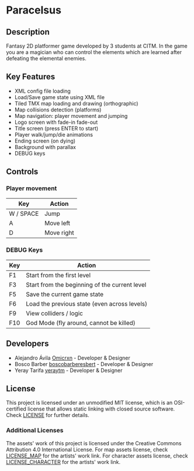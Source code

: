 # Paracelsus

## Description

Fantasy 2D platformer game developed by 3 students at CITM. In the game you are a magician who can control the elements which are learned after defeating the elemental enemies.

## Key Features

 - XML config file loading
 - Load/Save game state using XML file
 - Tiled TMX map loading and drawing (orthographic)
 - Map collisions detection (platforms)
 - Map navigation: player movement and jumping
 - Logo screen with fade-in fade-out
 - Title screen (press ENTER to start)
 - Player walk/jump/die animations
 - Ending screen (on dying)
 - Background with parallax
 - DEBUG keys
 
## Controls

### Player movement

|Key|Action|
|---|------|
|W / SPACE|Jump|
|A|Move left|
|D|Move right|

### DEBUG Keys

|Key|Action|
|---|------|
|F1|Start from the first level|
|F3| Start from the beginning of the current level|
|F5|Save the current game state|
|F6|Load the previous state (even across levels)|
|F9|View colliders / logic|
|F10|God Mode (fly around, cannot be killed)|

## Developers

 - Alejandro Ávila [Omicrxn](https://github.com/Omicrxn) - Developer & Designer
 - Bosco Barber [boscobarberesbert](https://github.com/boscobarberesbert) - Developer & Designer
 - Yeray Tarifa [yeraytm](https://github.com/yeraytm) - Developer & Designer

## License

This project is licensed under an unmodified MIT license, which is an OSI-certified license that allows static linking with closed source software. Check [LICENSE](LICENSE) for further details.

### Additional Licenses
The assets' work of this project is licensed under the Creative Commons Attribution 4.0 International License.
For map assets license, check [LICENSE_MAP](/Output/Assets/maps/LICENSE_MAP) for the artists' work link.
For character assets license, check [LICENSE_CHARACTER](/Output/Assets/player/LICENSE_CHARACTER) for the artists' work link.
